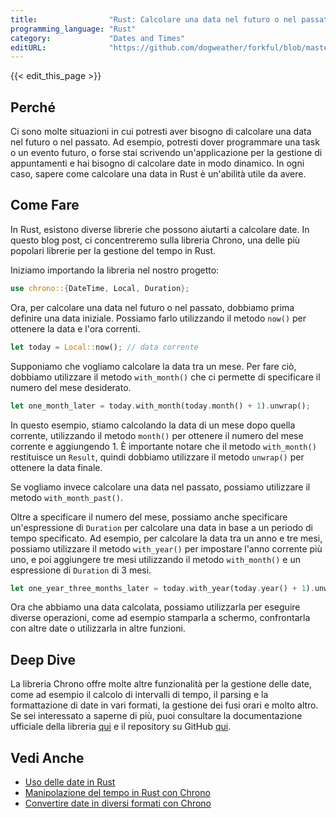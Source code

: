 ```yaml
---
title:                "Rust: Calcolare una data nel futuro o nel passato"
programming_language: "Rust"
category:             "Dates and Times"
editURL:              "https://github.com/dogweather/forkful/blob/master/content/it/rust/calculating-a-date-in-the-future-or-past.md"
---
```


{{< edit_this_page >}}

## Perché

Ci sono molte situazioni in cui potresti aver bisogno di calcolare una data nel futuro o nel passato. Ad esempio, potresti dover programmare una task o un evento futuro, o forse stai scrivendo un'applicazione per la gestione di appuntamenti e hai bisogno di calcolare date in modo dinamico. In ogni caso, sapere come calcolare una data in Rust è un'abilità utile da avere.

## Come Fare

In Rust, esistono diverse librerie che possono aiutarti a calcolare date. In questo blog post, ci concentreremo sulla libreria Chrono, una delle più popolari librerie per la gestione del tempo in Rust.

Iniziamo importando la libreria nel nostro progetto:

```Rust
use chrono::{DateTime, Local, Duration};
```

Ora, per calcolare una data nel futuro o nel passato, dobbiamo prima definire una data iniziale. Possiamo farlo utilizzando il metodo `now()` per ottenere la data e l'ora correnti.

```Rust
let today = Local::now(); // data corrente
```

Supponiamo che vogliamo calcolare la data tra un mese. Per fare ciò, dobbiamo utilizzare il metodo `with_month()` che ci permette di specificare il numero del mese desiderato.

```Rust
let one_month_later = today.with_month(today.month() + 1).unwrap();
```

In questo esempio, stiamo calcolando la data di un mese dopo quella corrente, utilizzando il metodo `month()` per ottenere il numero del mese corrente e aggiungendo 1. È importante notare che il metodo `with_month()` restituisce un `Result`, quindi dobbiamo utilizzare il metodo `unwrap()` per ottenere la data finale.

Se vogliamo invece calcolare una data nel passato, possiamo utilizzare il metodo `with_month_past()`.

Oltre a specificare il numero del mese, possiamo anche specificare un'espressione di `Duration` per calcolare una data in base a un periodo di tempo specificato. Ad esempio, per calcolare la data tra un anno e tre mesi, possiamo utilizzare il metodo `with_year()` per impostare l'anno corrente più uno, e poi aggiungere tre mesi utilizzando il metodo `with_month()` e un espressione di `Duration` di 3 mesi.

```Rust
let one_year_three_months_later = today.with_year(today.year() + 1).unwrap().with_month(today.month() + Duration::months(3)).unwrap();
```

Ora che abbiamo una data calcolata, possiamo utilizzarla per eseguire diverse operazioni, come ad esempio stamparla a schermo, confrontarla con altre date o utilizzarla in altre funzioni.

## Deep Dive

La libreria Chrono offre molte altre funzionalità per la gestione delle date, come ad esempio il calcolo di intervalli di tempo, il parsing e la formattazione di date in vari formati, la gestione dei fusi orari e molto altro. Se sei interessato a saperne di più, puoi consultare la documentazione ufficiale della libreria [qui](https://docs.rs/chrono/) e il repository su GitHub [qui](https://github.com/chronotope/chrono).

## Vedi Anche

- [Uso delle date in Rust](https://dev.to/amalrizal13/using-dates-in-rust-f84)
- [Manipolazione del tempo in Rust con Chrono](https://dev.to/l00x/manipulating-time-in-rust-with-chrono-3p62)
- [Convertire date in diversi formati con Chrono](https://blog.logrocket.com/how-to-convert-date-to-a-different-format-in-rust/)